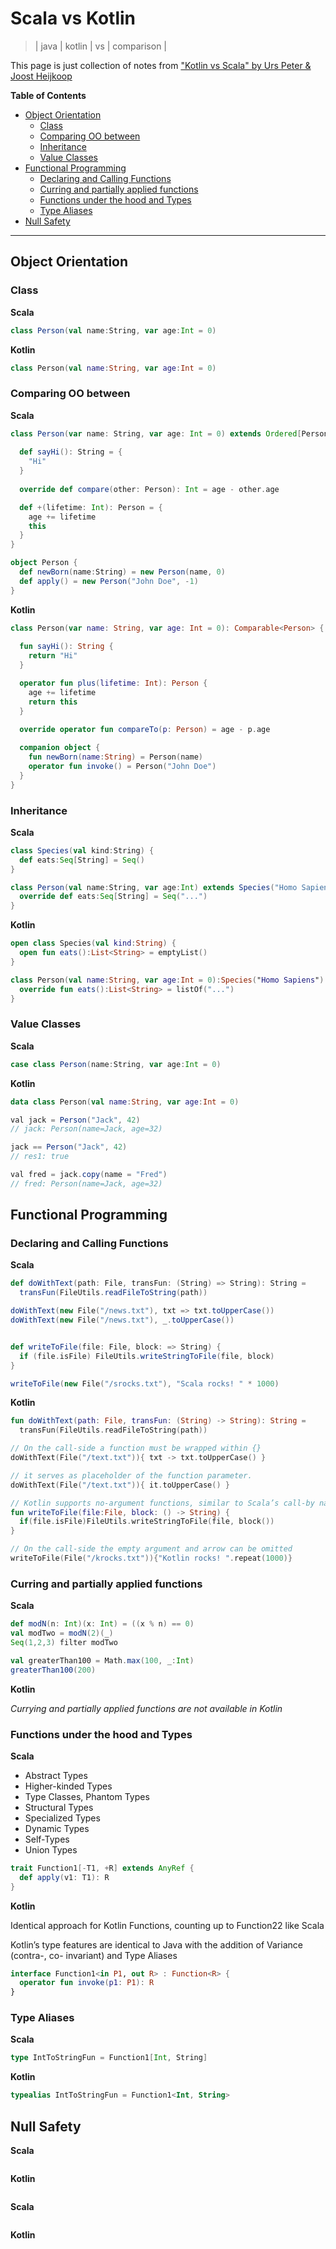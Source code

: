 # Scala vs Kotlin
> | java | kotlin | vs | comparison |

This page is just collection of notes from ["Kotlin vs Scala" by Urs Peter & Joost Heijkoop](https://www.youtube.com/watch?v=MsMejigb1Zk)

**Table of Contents**
- [Object Orientation](#object-orientation)
  - [Class](#class)
  - [Comparing OO between](#comparing-oo-between)
  - [Inheritance](#inheritance)
  - [Value Classes](#value-classes)
- [Functional Programming](#functional-programming)
  - [Declaring and Calling Functions](#declaring-and-calling-functions)
  - [Curring and partially applied functions](#curring-and-partially-applied-functions)
  - [Functions under the hood and Types](#functions-under-the-hood-and-types)
  - [Type Aliases](#type-aliases)
- [Null Safety](#null-safety)

---

## Object Orientation

### Class

**Scala**

```scala
class Person(val name:String, var age:Int = 0)
```

**Kotlin**

```kotlin
class Person(val name:String, var age:Int = 0)
```

### Comparing OO between

**Scala**

```scala
class Person(var name: String, var age: Int = 0) extends Ordered[Person] {
  
  def sayHi(): String = {
    "Hi"
  }
  
  override def compare(other: Person): Int = age - other.age

  def +(lifetime: Int): Person = {
    age += lifetime
    this
  }
}

object Person {
  def newBorn(name:String) = new Person(name, 0)
  def apply() = new Person("John Doe", -1)
}
```

**Kotlin**

```kotlin
class Person(var name: String, var age: Int = 0): Comparable<Person> {
  
  fun sayHi(): String {
    return "Hi"
  }

  operator fun plus(lifetime: Int): Person {
    age += lifetime
    return this
  }

  override operator fun compareTo(p: Person) = age - p.age
  
  companion object {
    fun newBorn(name:String) = Person(name)
    operator fun invoke() = Person("John Doe")
  }
}
```

### Inheritance

**Scala**

```scala
class Species(val kind:String) {
  def eats:Seq[String] = Seq()
}

class Person(val name:String, var age:Int) extends Species("Homo Sapiens") {
  override def eats:Seq[String] = Seq("...")
}
```

**Kotlin**

```kotlin
open class Species(val kind:String) {
  open fun eats():List<String> = emptyList()
}

class Person(val name:String, var age:Int = 0):Species("Homo Sapiens") {
  override fun eats():List<String> = listOf("...")
}
```

### Value Classes

**Scala**

```scala
case class Person(name:String, var age:Int = 0)
```

**Kotlin**

```kotlin
data class Person(val name:String, var age:Int = 0)
```

```java
val jack = Person("Jack", 42)
// jack: Person(name=Jack, age=32)

jack == Person("Jack", 42)
// res1: true

val fred = jack.copy(name = "Fred")
// fred: Person(name=Jack, age=32)
```

## Functional Programming

### Declaring and Calling Functions

**Scala**

```scala
def doWithText(path: File, transFun: (String) => String): String =
  transFun(FileUtils.readFileToString(path))

doWithText(new File("/news.txt"), txt => txt.toUpperCase())
doWithText(new File("/news.txt"), _.toUpperCase())


def writeToFile(file: File, block: => String) {
  if (file.isFile) FileUtils.writeStringToFile(file, block)
}

writeToFile(new File("/srocks.txt"), "Scala rocks! " * 1000)
```

**Kotlin**

```kotlin
fun doWithText(path: File, transFun: (String) -> String): String =
  transFun(FileUtils.readFileToString(path))

// On the call-side a function must be wrapped within {}
doWithText(File("/text.txt")){ txt -> txt.toUpperCase() }

// it serves as placeholder of the function parameter.
doWithText(File("/text.txt")){ it.toUpperCase() }

// Kotlin supports no-argument functions, similar to Scala’s call-by name arguments
fun writeToFile(file:File, block: () -> String) {
  if(file.isFile)FileUtils.writeStringToFile(file, block())
}

// On the call-side the empty argument and arrow can be omitted
writeToFile(File("/krocks.txt")){"Kotlin rocks! ".repeat(1000)}
```

### Curring and partially applied functions

**Scala**

```scala
def modN(n: Int)(x: Int) = ((x % n) == 0) 
val modTwo = modN(2)(_)
Seq(1,2,3) filter modTwo

val greaterThan100 = Math.max(100, _:Int) 
greaterThan100(200)
```

**Kotlin**

*Currying and partially applied functions are not available in Kotlin*

### Functions under the hood and Types

**Scala**

- Abstract Types
- Higher-kinded Types
- Type Classes, Phantom Types
- Structural Types
- Specialized Types
- Dynamic Types
- Self-Types
- Union Types

```scala
trait Function1[-T1, +R] extends AnyRef {
  def apply(v1: T1): R
}
```

**Kotlin**

Identical approach for Kotlin Functions, counting up to Function22 like Scala

Kotlin’s type features are identical to Java with the addition of Variance (contra-, co- invariant) and Type Aliases

```kotlin
interface Function1<in P1, out R> : Function<R> {
  operator fun invoke(p1: P1): R
}
```

### Type Aliases

**Scala**

```scala
type IntToStringFun = Function1[Int, String]
```

**Kotlin**

```kotlin
typealias IntToStringFun = Function1<Int, String>
```

## Null Safety

**Scala**

```scala
```

**Kotlin**

```kotlin
```

**Scala**

```scala
```

**Kotlin**

```kotlin
```